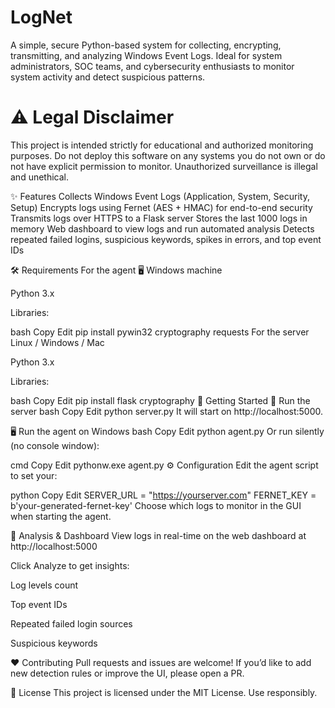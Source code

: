 # LogNet
A simple, secure Python-based system for collecting, encrypting, transmitting, and analyzing Windows Event Logs.
Ideal for system administrators, SOC teams, and cybersecurity enthusiasts to monitor system activity and detect suspicious patterns.

 # ⚠️ Legal Disclaimer
This project is intended strictly for educational and authorized monitoring purposes.
Do not deploy this software on any systems you do not own or do not have explicit permission to monitor.
Unauthorized surveillance is illegal and unethical.

✨ Features
 Collects Windows Event Logs (Application, System, Security, Setup)
 Encrypts logs using Fernet (AES + HMAC) for end-to-end security
 Transmits logs over HTTPS to a Flask server
 Stores the last 1000 logs in memory
 Web dashboard to view logs and run automated analysis
 Detects repeated failed logins, suspicious keywords, spikes in errors, and top event IDs

🛠 Requirements
For the agent
🖥️ Windows machine

Python 3.x

Libraries:

bash
Copy
Edit
pip install pywin32 cryptography requests
For the server
Linux / Windows / Mac

Python 3.x

Libraries:

bash
Copy
Edit
pip install flask cryptography
🚀 Getting Started
🔌 Run the server
bash
Copy
Edit
python server.py
It will start on http://localhost:5000.

🖥️ Run the agent on Windows
bash
Copy
Edit
python agent.py
Or run silently (no console window):

cmd
Copy
Edit
pythonw.exe agent.py
⚙️ Configuration
Edit the agent script to set your:

python
Copy
Edit
SERVER_URL = "https://yourserver.com"
FERNET_KEY = b'your-generated-fernet-key'
Choose which logs to monitor in the GUI when starting the agent.

📝 Analysis & Dashboard
View logs in real-time on the web dashboard at http://localhost:5000

Click Analyze to get insights:

Log levels count

Top event IDs

Repeated failed login sources

Suspicious keywords

❤️ Contributing
Pull requests and issues are welcome!
If you’d like to add new detection rules or improve the UI, please open a PR.

📜 License
This project is licensed under the MIT License.
Use responsibly.
